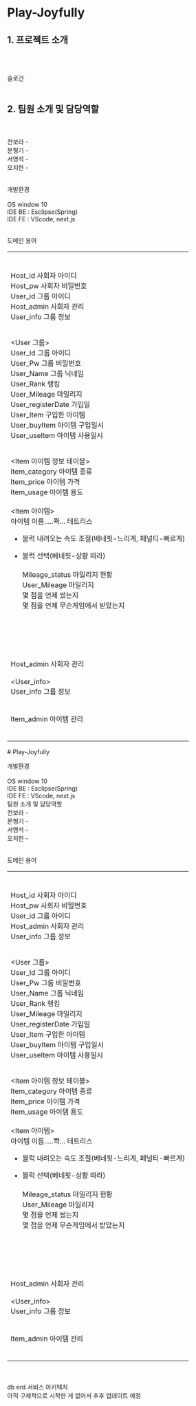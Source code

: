# Play-Joyfully

<h2> 1. 프로젝트 소개 </h2><br><br>

슬로건<br><br>

<h2> 2. 팀원 소개 및 담당역할</h2><br><br>
천보라 - <br>
문형기 - <br>
서영석 - <br>
오치헌 - <br>  <br>

개발환경<br><br>
OS window 10<br>IDE BE : Esclipse(Spring)<br> IDE FE : VScode, next.js  <br> <br>


도메인 용어  <br>
<table>
  <td>  <br>
<Host 사회자>  <br>
Host_id 사회자 아이디  <br>
Host_pw 사회자 비밀번호  <br>
User_id 그룹 아이디  <br>
Host_admin 사회자 관리  <br>
User_info 그룹 정보  <br>  <br>
      
<User 그룹>  <br>
User_Id 그룹 아이디  <br>
User_Pw 그룹 비밀번호  <br>
User_Name 그룹 닉네임  <br>
User_Rank 랭킹  <br>
User_Mileage 마일리지  <br>
User_registerDate 가입일  <br>
User_Item 구입한 아이템  <br>
User_buyItem 아이템 구입일시  <br>
User_useItem 아이템 사용일시  <br>  <br>
  
<Item 아이템 정보 테이블>  <br>
Item_category 아이템 종류  <br>
Item_price 아이템 가격  <br>
Item_usage 아이템 용도<br>
  <br>
<Item 아이템>  <br>
아이템 이름.....쫙...
테트리스  <br>
- 블럭 내려오는 속도 조절(베네핏-느리게, 페널티-빠르게)  <br>
- 블럭 선택(베네핏-상황 따라)  <br>
<Mileage>  <br>
Mileage_status 마일리지 현황  <br>
User_Mileage 마일리지  <br>
몇 점을 언제 썼는지  <br>
몇 점을 언제 무슨게임에서 받았는지  <br>  <br>
<Ranking>  <br> 
  
  <br>
<HostAdmin>  <br>
Host_admin 사회자 관리  <br>  <br>
<User_info>  <br>
User_info 그룹 정보  <br>  <br>
<ItemAdmin>  <br>
Item_admin 아이템 관리  <br>  <br>
  </td>
</table># Play-Joyfully

개발환경<br><br>
OS window 10<br>IDE BE : Esclipse(Spring)<br> IDE FE : VScode, next.js  <br>
팀원 소개 및 담당역할<br>
천보라 - <br>
문형기 - <br>
서영석 - <br>
오치헌 - <br>  <br>

도메인 용어  <br>
<table>
  <td>  <br>
    <Host 사회자>  <br>
Host_id 사회자 아이디  <br>
Host_pw 사회자 비밀번호  <br>
User_id 그룹 아이디  <br>
Host_admin 사회자 관리  <br>
User_info 그룹 정보  <br>  <br>
      
<User 그룹>  <br>
User_Id 그룹 아이디  <br>
User_Pw 그룹 비밀번호  <br>
User_Name 그룹 닉네임  <br>
User_Rank 랭킹  <br>
User_Mileage 마일리지  <br>
User_registerDate 가입일  <br>
User_Item 구입한 아이템  <br>
User_buyItem 아이템 구입일시  <br>
User_useItem 아이템 사용일시  <br>  <br>
  
<Item 아이템 정보 테이블>  <br>
Item_category 아이템 종류  <br>
Item_price 아이템 가격  <br>
Item_usage 아이템 용도<br>
  <br>
<Item 아이템>  <br>
아이템 이름.....쫙...
테트리스  <br>
- 블럭 내려오는 속도 조절(베네핏-느리게, 페널티-빠르게)  <br>
- 블럭 선택(베네핏-상황 따라)  <br>
<Mileage>  <br>
Mileage_status 마일리지 현황  <br>
User_Mileage 마일리지  <br>
몇 점을 언제 썼는지  <br>
몇 점을 언제 무슨게임에서 받았는지  <br>  <br>
<Ranking>  <br> 
  
  <br>
<HostAdmin>  <br>
Host_admin 사회자 관리  <br>  <br>
<User_info>  <br>
User_info 그룹 정보  <br>  <br>
<ItemAdmin>  <br>
Item_admin 아이템 관리  <br>  <br>
  </td>
</table> <br> <br>
db erd
서비스 아키텍처 <br>
아직 구체적으로 시작한 게 없어서 추후 업데이트 예정 <br>

